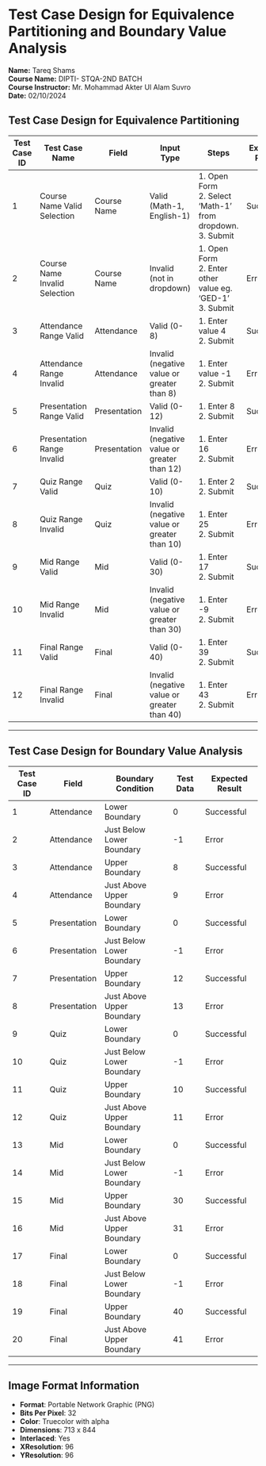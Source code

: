 # Test Case Design for Equivalence Partitioning and Boundary Value Analysis

**Name:** Tareq Shams  
**Course Name:** DIPTI- STQA-2ND BATCH  
**Course Instructor:** Mr. Mohammad Akter Ul Alam Suvro  
**Date:** 02/10/2024  

## Test Case Design for Equivalence Partitioning

| Test Case ID | Test Case Name                   | Field         | Input Type                                      | Steps                                                                                  | Expected Result  |
|--------------|----------------------------------|---------------|------------------------------------------------|----------------------------------------------------------------------------------------|------------------|
| 1            | Course Name Valid Selection      | Course Name   | Valid (Math-1, English-1)                      | 1. Open Form <br> 2. Select ‘Math-1’ from dropdown. <br> 3. Submit                     | Successful       |
| 2            | Course Name Invalid Selection    | Course Name   | Invalid (not in dropdown)                      | 1. Open Form <br> 2. Enter other value eg. ‘GED-1’ <br> 3. Submit                      | Error            |
| 3            | Attendance Range Valid           | Attendance    | Valid (0-8)                                    | 1. Enter value 4 <br> 2. Submit                                                        | Successful       |
| 4            | Attendance Range Invalid         | Attendance    | Invalid (negative value or greater than 8)     | 1. Enter value -1 <br> 2. Submit                                                       | Error            |
| 5            | Presentation Range Valid         | Presentation  | Valid (0-12)                                   | 1. Enter 8 <br> 2. Submit                                                              | Successful       |
| 6            | Presentation Range Invalid       | Presentation  | Invalid (negative value or greater than 12)    | 1. Enter 16 <br> 2. Submit                                                             | Error            |
| 7            | Quiz Range Valid                 | Quiz          | Valid (0-10)                                   | 1. Enter 2 <br> 2. Submit                                                              | Successful       |
| 8            | Quiz Range Invalid               | Quiz          | Invalid (negative value or greater than 10)    | 1. Enter 25 <br> 2. Submit                                                             | Error            |
| 9            | Mid Range Valid                  | Mid           | Valid (0-30)                                   | 1. Enter 17 <br> 2. Submit                                                             | Successful       |
| 10           | Mid Range Invalid                | Mid           | Invalid (negative value or greater than 30)    | 1. Enter -9 <br> 2. Submit                                                             | Error            |
| 11           | Final Range Valid                | Final         | Valid (0-40)                                   | 1. Enter 39 <br> 2. Submit                                                             | Successful       |
| 12           | Final Range Invalid              | Final         | Invalid (negative value or greater than 40)    | 1. Enter 43 <br> 2. Submit                                                             | Error            |

---

## Test Case Design for Boundary Value Analysis

| Test Case ID | Field        | Boundary Condition           | Test Data  | Expected Result |
|--------------|--------------|------------------------------|------------|-----------------|
| 1            | Attendance    | Lower Boundary               | 0          | Successful      |
| 2            | Attendance    | Just Below Lower Boundary    | -1         | Error           |
| 3            | Attendance    | Upper Boundary               | 8          | Successful      |
| 4            | Attendance    | Just Above Upper Boundary    | 9          | Error           |
| 5            | Presentation  | Lower Boundary               | 0          | Successful      |
| 6            | Presentation  | Just Below Lower Boundary    | -1         | Error           |
| 7            | Presentation  | Upper Boundary               | 12         | Successful      |
| 8            | Presentation  | Just Above Upper Boundary    | 13         | Error           |
| 9            | Quiz          | Lower Boundary               | 0          | Successful      |
| 10           | Quiz          | Just Below Lower Boundary    | -1         | Error           |
| 11           | Quiz          | Upper Boundary               | 10         | Successful      |
| 12           | Quiz          | Just Above Upper Boundary    | 11         | Error           |
| 13           | Mid           | Lower Boundary               | 0          | Successful      |
| 14           | Mid           | Just Below Lower Boundary    | -1         | Error           |
| 15           | Mid           | Upper Boundary               | 30         | Successful      |
| 16           | Mid           | Just Above Upper Boundary    | 31         | Error           |
| 17           | Final         | Lower Boundary               | 0          | Successful      |
| 18           | Final         | Just Below Lower Boundary    | -1         | Error           |
| 19           | Final         | Upper Boundary               | 40         | Successful      |
| 20           | Final         | Just Above Upper Boundary    | 41         | Error           |

---

## Image Format Information

- **Format**: Portable Network Graphic (PNG)
- **Bits Per Pixel**: 32
- **Color**: Truecolor with alpha
- **Dimensions**: 713 x 844
- **Interlaced**: Yes
- **XResolution**: 96
- **YResolution**: 96
